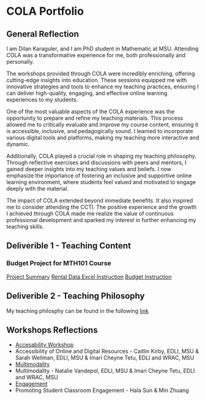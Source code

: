 # COLA Portfolio
## General Reflection
I am Dilan Karaguler, and I am PhD student in Mathematic at MSU. Attending COLA was a transformative experience for me, both professionally and personally.

The workshops provided through COLA were incredibly enriching, offering cutting-edge insights into education. These sessions equipped me with innovative strategies and tools to enhance my teaching practices, ensuring I can deliver high-quality, engaging, and effective online learning experiences to my students.

One of the most valuable aspects of the COLA experience was the opportunity to prepare and refine my teaching materials. This process allowed me to critically evaluate and improve my course content, ensuring it is accessible, inclusive, and pedagogically sound. I learned to incorporate various digital tools and platforms, making my teaching more interactive and dynamic.

Additionally, COLA played a crucial role in shaping my teaching philosophy. Through reflective exercises and discussions with peers and mentors, I gained deeper insights into my teaching values and beliefs. I now emphasize the importance of fostering an inclusive and supportive online learning environment, where students feel valued and motivated to engage deeply with the material.

The impact of COLA extended beyond immediate benefits. It also inspired me to consider attending the CCTI. The positive experience and the growth I achieved through COLA made me realize the value of continuous professional development and sparked my interest in further enhancing my teaching skills.


## Deliverible 1 - Teaching Content 

### Budget Project for MTH101 Course
[Project Summary](/ProjectSummary.pdf)
[Rental Data Excel Instruction](/RentalExcelInstructions.pdf)
[Budget Instruction](/BudgetProjectInstructions.pdf)


## Deliverible 2 - Teaching Philosophy 
 
 My teaching philosphy can be found in the following [link](/TeachingPhilosophy-DilanKaraguler.pdf)
 

## Workshops Reflections 
 
 - [Accesability Workshop](/ReflectionforAccesibilityWorkshop.pdf)
 - Accessibility of Online and Digital Resources - Caitlin Kirby, EDLI, MSU & Sarah Wellman, EDLI, MSU &
Imari Cheyne Tetu, EDLI and WRAC, MSU 
 - [Multimodality](/ReflectionforMultimodalityWorkshop.pdf)
 - Multimodality - Natalie Vandepol, EDLI, MSU &
Imari Cheyne Tetu, EDLI and WRAC, MSU 
 - [Engagement](/ReflectionforEngagementWorkshop.pdf)
 - Promoting Student Classroom Engagement - Hala Sun & Min Zhuang  
 
